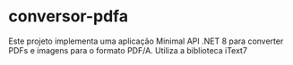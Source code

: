 # conversor-pdfa
Este projeto implementa uma aplicação Minimal API .NET 8 para converter PDFs e imagens para o formato PDF/A. Utiliza a biblioteca iText7 
